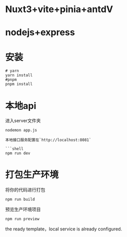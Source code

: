 # Nuxt3+vite+pinia+antdV
# nodejs+express

# 安装

```shell
# yarn
yarn install
#pnpm
pnpm install
```

# 本地api
进入server文件夹
```shell
nodemon app.js

本地接口服务配置在`http://localhost:8081`

```shell
npm run dev
```

# 打包生产环境

将你的代码进行打包

```shell
npm run build
```

预览生产环境项目

```shell
npm run preview
```
the ready  template，local service is already configured.